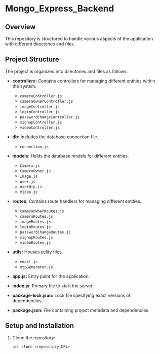# Mongo_Express_Backend

## Overview

This repository is structured to handle various aspects of the application with different directories and files.

## Project Structure

The project is organized into directories and files as follows:

- **controllers:** Contains controllers for managing different entities within the system.

  - `cameraController.js`
  - `cameraOwnerController.js`
  - `imageController.js`
  - `loginController.js`
  - `passwordChangeController.js`
  - `signupController.js`
  - `videoController.js`

- **db:** Includes the database connection file.

  - `connection.js`

- **models:** Holds the database models for different entities.

  - `Camera.js`
  - `CameraOwner.js`
  - `Image.js`
  - `user.js`
  - `userOtp.js`
  - `Video.js`

- **routes:** Contains route handlers for managing different entities.

  - `cameraOwnerRoutes.js`
  - `cameraRoutes.js`
  - `imageRoutes.js`
  - `loginRoutes.js`
  - `passwordChangeRoutes.js`
  - `signupRoutes.js`
  - `videoRoutes.js`

- **utils:** Houses utility files.

  - `email.js`
  - `otpGenerator.js`

- **app.js:** Entry point for the application.
- **index.js:** Primary file to start the server.
- **package-lock.json:** Lock file specifying exact versions of dependencies.
- **package.json:** File containing project metadata and dependencies.

## Setup and Installation

1. Clone the repository:

   ```bash
   git clone <repository_URL>
   ```
